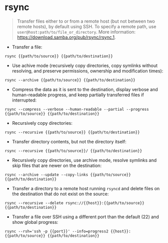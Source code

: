 # rsync

> Transfer files either to or from a remote host (but not between two remote hosts), by default using SSH.
> To specify a remote path, use `user@host:path/to/file_or_directory`.
> More information: <https://download.samba.org/pub/rsync/rsync.1>.

- Transfer a file:

`rsync {{path/to/source}} {{path/to/destination}}`

- Use achive mode (recursively copy directories, copy symlinks without resolving, and preserve permissions, ownership and modification times):

`rsync --archive {{path/to/source}} {{path/to/destination}}`

- Compress the data as it is sent to the destination, display verbose and human-readable progress, and keep partially transferred files if interrupted:

`rsync --compress --verbose --human-readable --partial --progress {{path/to/source}} {{path/to/destination}}`

- Recursively copy directories:

`rsync --recursive {{path/to/source}} {{path/to/destination}}`

- Transfer directory contents, but not the directory itself:

`rsync --recursive {{path/to/source}}/ {{path/to/destination}}`

- Recursively copy directories, use archive mode, resolve symlinks and skip files that are newer on the destination:

`rsync --archive --update --copy-links {{path/to/source}} {{path/to/destination}}`

- Transfer a directory to a remote host running `rsyncd` and delete files on the destination that do not exist on the source:

`rsync --recursive --delete rsync://{{host}}:{{path/to/source}} {{path/to/destination}}`

- Transfer a file over SSH using a different port than the default (22) and show global progress:

`rsync --rsh='ssh -p {{port}}' --info=progress2 {{host}}:{{path/to/source}} {{path/to/destination}}`
